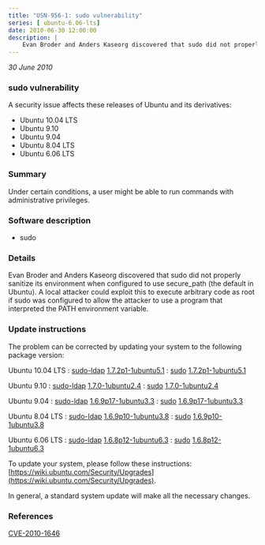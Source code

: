 ```yaml
---
title: "USN-956-1: sudo vulnerability"
series: [ ubuntu-6.06-lts]
date: 2010-06-30 12:00:00
description: |
    Evan Broder and Anders Kaseorg discovered that sudo did not properly sanitize its environment when configured to use secure_path (the default in Ubuntu). A local attacker could exploit this to execute arbitrary code as root if sudo was configured to allow the attacker to use a program that interpreted the PATH environment variable. 
--- 
```

 
 

*30 June 2010*

### sudo vulnerability

A security issue affects these releases of Ubuntu and its derivatives:

* Ubuntu 10.04 LTS
* Ubuntu 9.10
* Ubuntu 9.04
* Ubuntu 8.04 LTS
* Ubuntu 6.06 LTS

### Summary

Under certain conditions, a user might be able to run commands with administrative privileges.

### Software description

* sudo 

### Details

Evan Broder and Anders Kaseorg discovered that sudo did not properly sanitize its environment when configured to use secure_path (the default in Ubuntu). A local attacker could exploit this to execute arbitrary code as root if sudo was configured to allow the attacker to use a program that interpreted the PATH environment variable. 

### Update instructions

The problem can be corrected by updating your system to the following package version:

Ubuntu 10.04 LTS
 : [sudo-ldap](https://launchpad.net/ubuntu/+source/sudo) <span> [1.7.2p1-1ubuntu5.1](https://launchpad.net/ubuntu/+source/sudo/1.7.2p1-1ubuntu5.1) </span> 
 : [sudo](https://launchpad.net/ubuntu/+source/sudo) <span> [1.7.2p1-1ubuntu5.1](https://launchpad.net/ubuntu/+source/sudo/1.7.2p1-1ubuntu5.1) </span> 

Ubuntu 9.10
 : [sudo-ldap](https://launchpad.net/ubuntu/+source/sudo) <span> [1.7.0-1ubuntu2.4](https://launchpad.net/ubuntu/+source/sudo/1.7.0-1ubuntu2.4) </span> 
 : [sudo](https://launchpad.net/ubuntu/+source/sudo) <span> [1.7.0-1ubuntu2.4](https://launchpad.net/ubuntu/+source/sudo/1.7.0-1ubuntu2.4) </span> 

Ubuntu 9.04
 : [sudo-ldap](https://launchpad.net/ubuntu/+source/sudo) <span> [1.6.9p17-1ubuntu3.3](https://launchpad.net/ubuntu/+source/sudo/1.6.9p17-1ubuntu3.3) </span> 
 : [sudo](https://launchpad.net/ubuntu/+source/sudo) <span> [1.6.9p17-1ubuntu3.3](https://launchpad.net/ubuntu/+source/sudo/1.6.9p17-1ubuntu3.3) </span> 

Ubuntu 8.04 LTS
 : [sudo-ldap](https://launchpad.net/ubuntu/+source/sudo) <span> [1.6.9p10-1ubuntu3.8](https://launchpad.net/ubuntu/+source/sudo/1.6.9p10-1ubuntu3.8) </span> 
 : [sudo](https://launchpad.net/ubuntu/+source/sudo) <span> [1.6.9p10-1ubuntu3.8](https://launchpad.net/ubuntu/+source/sudo/1.6.9p10-1ubuntu3.8) </span> 

Ubuntu 6.06 LTS
 : [sudo-ldap](https://launchpad.net/ubuntu/+source/sudo) <span> [1.6.8p12-1ubuntu6.3](https://launchpad.net/ubuntu/+source/sudo/1.6.8p12-1ubuntu6.3) </span> 
 : [sudo](https://launchpad.net/ubuntu/+source/sudo) <span> [1.6.8p12-1ubuntu6.3](https://launchpad.net/ubuntu/+source/sudo/1.6.8p12-1ubuntu6.3) </span> 

To update your system, please follow these instructions: [https://wiki.ubuntu.com/Security/Upgrades](https://wiki.ubuntu.com/Security/Upgrades).

In general, a standard system update will make all the necessary changes. 

### References

 
 [CVE-2010-1646](http://people.ubuntu.com/~ubuntu-security/cve/CVE-2010-1646)
 

